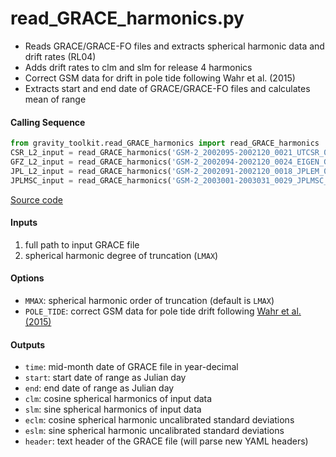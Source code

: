 read_GRACE_harmonics.py
=======================

 - Reads GRACE/GRACE-FO files and extracts spherical harmonic data and drift rates (RL04)
 - Adds drift rates to clm and slm for release 4 harmonics
 - Correct GSM data for drift in pole tide following Wahr et al. (2015)
 - Extracts start and end date of GRACE/GRACE-FO files and calculates mean of range

#### Calling Sequence
```python
from gravity_toolkit.read_GRACE_harmonics import read_GRACE_harmonics
CSR_L2_input = read_GRACE_harmonics('GSM-2_2002095-2002120_0021_UTCSR_0060_0005.gz',60)
GFZ_L2_input = read_GRACE_harmonics('GSM-2_2002094-2002120_0024_EIGEN_G---_005a.gz',90)
JPL_L2_input = read_GRACE_harmonics('GSM-2_2002091-2002120_0018_JPLEM_0001_0005.gz',60)
JPLMSC_input = read_GRACE_harmonics('GSM-2_2003001-2003031_0029_JPLMSC_0719_0005',719)
```
[Source code](https://github.com/tsutterley/read-GRACE-harmonics/blob/master/gravity_toolkit/read_GRACE_harmonics.py)

#### Inputs
 1. full path to input GRACE file
 2. spherical harmonic degree of truncation (`LMAX`)

#### Options
 - `MMAX`: spherical harmonic order of truncation (default is `LMAX`)
 - `POLE_TIDE`: correct GSM data for pole tide drift following [Wahr et al. (2015)](https://doi.org/10.1002/2015JB011986)

#### Outputs
 - `time`: mid-month date of GRACE file in year-decimal
 - `start`: start date of range as Julian day
 - `end`: end date of range as Julian day
 - `clm`: cosine spherical harmonics of input data
 - `slm`: sine spherical harmonics of input data
 - `eclm`: cosine spherical harmonic uncalibrated standard deviations
 - `eslm`: sine spherical harmonic uncalibrated standard deviations
 - `header`: text header of the GRACE file (will parse new YAML headers)
